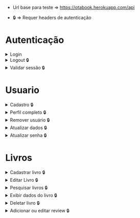 - Url base para teste => https://otabook.herokuapp.com/api

- 🔒 => Requer headers de autenticação

# Autenticação
<details> 
  <summary>Login</summary>

  `POST` => `/auth/sign_in`

  headers:
  ```text
  Content-Type: application/json
  ```
  body:
  ```json
  {
    "email": "email@gmail.com",  //required
    "password": "senha"  //required
  }
  ```
  retorno esperado:
  ```json
  {
    "data": {
      "email": "email@gmail.com",
      "provider": "email",
      "uid": "email@gmail.com",
      "id": 1,
      "name": "Testinho da Silva",
      "allow_password_change": false
    }
  }
  ```
  Nos headers desta requisição, você deve armazenar as 3 propriedades encessárias para autenticar nos outros endpoints.
  - Access-Token
  - Uid: `Geralmente é igual ao email, mas pode ser capturado nos headers do login`
  - Client
  
  > Estes valores devem ser repassados nos headers de todas as requisições que necessitam de autenticação.
  >> **A api aceita receber estes header como case incensitive
</details>

<details> 
  <summary>Logout 🔒</summary>

  `DELETE` => `/auth/sign_out`
  
  headers:
  ```text
  access_token: 'TOKEN_GERADO_NO_HEADER_LOGIN'
  uid: 'TOKEN_GERADO_NO_HEADER_LOGIN'
  client: 'TOKEN_GERADO_NO_HEADER_LOGIN'
  ```
  ** sem body **
</details>

<details> 
  <summary>Validar sessão 🔒</summary>

  `GET` => `/auth/validate_token`
  
  headers:
  ```text
  access_token: 'TOKEN_GERADO_NO_HEADER_LOGIN'
  uid: 'TOKEN_GERADO_NO_HEADER_LOGIN'
  client: 'TOKEN_GERADO_NO_HEADER_LOGIN'
  ```
  ** sem body **

  retorno esperado:
  ```json
  {
    "data": {
      "email": "email@gmail.com",
      "provider": "email",
      "uid": "email@gmail.com",
      "id": 1,
      "name": "Testinho da Silva",
      "allow_password_change": false
    }
  }
  ```
</details>

# Usuario
<details> 
  <summary>Cadastro 🔒</summary>

  `POST` => `/user`

  headers:
  ```text
  Content-Type: application/json
  ```
  body:
  ```json
  {
    "name": "Testinho da Silva", //required
    "email": "email@gmail.com",  //required
    "password": "senha",  //required
    "password_confirmation": "senha"  //required
  }
  ```
  retorno esperado:
  ```json
  {
    "data": {
      "user": {
        "id": 1,
        "name": "Testinho da Silva",
        "email": "email@gmail.com",
        "created_at": "2022-04-29T04:07:29.287Z",
        "updated_at": "2022-04-29T04:07:29.287Z",
        "provider": "email",
        "uid": "email@gmail.com",
        "allow_password_change": false
      },
      "books": []
    }
  }
  ```
</details>

<details> 
  <summary>Perfil completo 🔒</summary>

  `GET` => `/user`
  
  headers:
  ```text
  access_token: 'TOKEN_GERADO_NO_HEADER_LOGIN'
  uid: 'TOKEN_GERADO_NO_HEADER_LOGIN'
  client: 'TOKEN_GERADO_NO_HEADER_LOGIN'
  ```
  ** sem body **

  retorno esperado:
  ```json
  {
    "data": {
      "user": {
        "id": 1,
        "name": "Testinho da Silva",
        "email": "email@gmail.com",
        "created_at": "2022-04-29T04:07:29.287Z",
        "updated_at": "2022-04-29T04:07:29.287Z",
        "provider": "email",
        "uid": "email@gmail.com",
        "allow_password_change": false
      },
      "books": []
    }
  }
  ```
</details>


<details> 
  <summary>Remover usuário 🔒</summary>

  `DELETE` => `/user`
    
  headers:
  ```text
  access_token: 'TOKEN_GERADO_NO_HEADER_LOGIN'
  uid: 'TOKEN_GERADO_NO_HEADER_LOGIN'
  client: 'TOKEN_GERADO_NO_HEADER_LOGIN'
  ```
  ** sem body **
</details>

<details> 
  <summary>Atualizar dados 🔒</summary>

  `POST` => `/user`

  headers:
  ```text
  Content-Type: application/json
  access_token: 'TOKEN_GERADO_NO_HEADER_LOGIN'
  uid: 'TOKEN_GERADO_NO_HEADER_LOGIN'
  client: 'TOKEN_GERADO_NO_HEADER_LOGIN'
  ```
  body:
  ```json
  {
    "name": "Testinho da Silva Jr.", //opcional
    "email": "email@gmail.com"  //opcional -> se atualizado, encerra a sessão
  }
  ```

  retorno esperado:
  ```json
  {
    "data": {
      "user": {
        "id": 1,
        "name": "Testinho da Silva Jr.",
        "email": "email@gmail.com",
        "created_at": "2022-04-29T04:07:29.287Z",
        "updated_at": "2022-04-29T04:07:29.287Z",
        "provider": "email",
        "uid": "email@gmail.com",
        "allow_password_change": false
      },
      "books": [] // Caso tenha feito reviews, serão exibidos aqui
    }
  }
  ```
</details>

<details> 
  <summary>Atualizar senha 🔒</summary>
  
  `PUT` => `/auth`

  headers:
  ```text
  Content-Type: application/json
  access_token: 'TOKEN_GERADO_NO_HEADER_LOGIN'
  uid: 'TOKEN_GERADO_NO_HEADER_LOGIN'
  client: 'TOKEN_GERADO_NO_HEADER_LOGIN'
  ```
  body:
  ```json
  {
    "password": "novaSenha", //required
    "confirmation_password": "novaSenha" //required
  }
  ```
</details>

# Livros

<details> 
  <summary>Cadastrar livro 🔒</summary>

  `POST` => `/books`

  headers:
  ```text
  Content-Type: application/json
  access_token: 'TOKEN_GERADO_NO_HEADER_LOGIN'
  uid: 'TOKEN_GERADO_NO_HEADER_LOGIN'
  client: 'TOKEN_GERADO_NO_HEADER_LOGIN'
  ```

  body:
  ```json
  {
    "title": "Batatas Assassinas", //required
    "author": "Patati", //required
    "genre": "food" //required
  }
  ```
  retorno esperado:
  ```json
  {
    "data": {
      "book": {
        "id": 1,
        "title": "Batatas Assassinas",
        "author": "Patati",
        "genre": "food",
        "created_at": "2022-04-29T04:09:17.657Z",
        "updated_at": "2022-04-29T04:09:17.657Z"
      },
      "ratings": []
    }
  }
  ```
</details>

<details> 
  <summary>Editar Livro 🔒</summary>

  `PUT` => `/books/{{livro_id}}`

  headers:
  ```text
  Content-Type: application/json
  access_token: 'TOKEN_GERADO_NO_HEADER_LOGIN'
  uid: 'TOKEN_GERADO_NO_HEADER_LOGIN'
  client: 'TOKEN_GERADO_NO_HEADER_LOGIN'
  ```

  body:
  ```json
  {
    "title": "Batatas Assassinas - A revolta de Jedi", //opcional
    "author": "Patati & Patata", //opcional
    "genre": "food" //opcional
  }
  ```
  retorno esperado:
  ```json
  {
    "data": {
      "book": {
        "id": 1,
        "title": "Batatas Assassinas - A revolta de Jedi",
        "author": "Patati & Patata",
        "genre": "food",
        "created_at": "2022-04-29T04:09:17.657Z",
        "updated_at": "2022-04-29T04:09:18.657Z"
      },
      "ratings": []
    }
  }
  ```
</details>

<details> 
  <summary>Pesquisar livros 🔒</summary>

  `GET` => `/books`

  headers:
  ```text
  access_token: 'TOKEN_GERADO_NO_HEADER_LOGIN'
  uid: 'TOKEN_GERADO_NO_HEADER_LOGIN'
  client: 'TOKEN_GERADO_NO_HEADER_LOGIN'
  ```
  url parameters:
  - title: Titulo do livo => ex: url/books?genre=Batata
  - author: Author do livo => ex: url/books?author=food
  - genre: Genero do livo => ex: url/books?genre=food
  > Pode passar todos de uma vez e em qualquer ordem
  >
  > Ex => url/books?author=pata&genre=foo&title=bat


  ** sem body **

  retorno esperado:
  ```json
  {
    "data": {
      "user": {
        "id": 1,
        "name": "Testinho da Silva",
        "email": "email@gmail.com",
        "created_at": "2022-04-29T04:07:29.287Z",
        "updated_at": "2022-04-29T04:07:29.287Z",
        "provider": "email",
        "uid": "email@gmail.com",
        "allow_password_change": false
      },
      "books": [] // Caso tenha feito reviews, serão exibidos aqui
    }
  }
  ```
</details>

<details> 
  <summary>Exibir dados do livro 🔒</summary>

   `GET` => `/books/{{livro_id}}`
  headers:
  ```text
  access_token: 'TOKEN_GERADO_NO_HEADER_LOGIN'
  uid: 'TOKEN_GERADO_NO_HEADER_LOGIN'
  client: 'TOKEN_GERADO_NO_HEADER_LOGIN'
  ```
  ** sem body **

  retorno esperado:
  ```json
  {
    "data": {
      "book": {
        "id": 1,
        "title": "Batatas Assassinas - A revolta de Jedi",
        "author": "Patati & Patata",
        "genre": "food",
        "created_at": "2022-04-29T04:09:17.657Z",
        "updated_at": "2022-04-29T04:09:18.657Z"
      },
      "ratings": []
    }
  }
  ```

</details>
 
<details> 
  <summary>Deletar livro 🔒</summary>

  `DELETE` => `/books/{{livro_id}}`

  headers:
  ```text
  access_token: 'TOKEN_GERADO_NO_HEADER_LOGIN'
  uid: 'TOKEN_GERADO_NO_HEADER_LOGIN'
  client: 'TOKEN_GERADO_NO_HEADER_LOGIN'
  ```
  ** sem body **
  > NÃO É POSSIVEL REMOVER LIVROS QUE TENHAM REVIEWS
</details>

<details> 
  <summary>Adicionar ou editar review 🔒</summary>

  `POST` => `/books/{{livro_id}}/create_or_update_rating`

  É possivel apenas um review por livro, caso queira editar o review, basta repetir a solicitação passando os novos dados

  headers:
  ```text
  Content-Type: application/json
  access_token: 'TOKEN_GERADO_NO_HEADER_LOGIN'
  uid: 'TOKEN_GERADO_NO_HEADER_LOGIN'
  client: 'TOKEN_GERADO_NO_HEADER_LOGIN'
  ```

  body:
  ```json
  {
    "read": "false", //opcional => 1 ou 0 / "true" ou "false
    "rating": 9, //opcional => 1 <-> 10
    "review": "Maravilhoso!" //opcional
  }
  ```
  retorno esperado:
  ```json
  {
    "data": {
      "rating": {
        "id": 1,
        "user_id": 1,
        "book_id": 1,
        "rating": 9,
        "review": "Maravilhoso!",
        "read": false,
        "created_at": "2022-04-29T04:09:34.130Z",
        "updated_at": "2022-04-29T04:09:34.130Z"
      }
    }
  }
  ```
</details>
